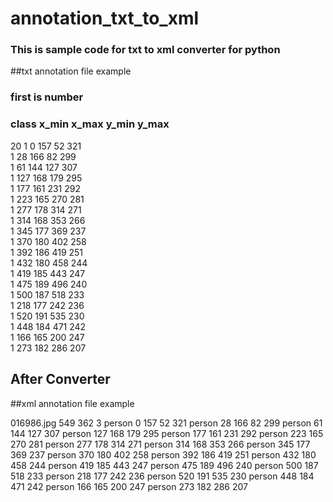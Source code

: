 # annotation_txt_to_xml

### This is sample code for txt to xml converter for python


##txt annotation file example
### first is number
### class x_min x_max y_min y_max
20
1 0 157 52 321  
1 28 166 82 299  
1 61 144 127 307  
1 127 168 179 295  
1 177 161 231 292  
1 223 165 270 281  
1 277 178 314 271  
1 314 168 353 266  
1 345 177 369 237  
1 370 180 402 258  
1 392 186 419 251  
1 432 180 458 244  
1 419 185 443 247  
1 475 189 496 240  
1 500 187 518 233  
1 218 177 242 236  
1 520 191 535 230  
1 448 184 471 242  
1 166 165 200 247  
1 273 182 286 207  

## After Converter
##xml annotation file example

<annotatioin>
  <filename>016986.jpg</filename>
  <size>
    <width>549</width>
    <height>362</height>
    <depth>3</depth>
  </size>
  <object>
    <name>person</name>
    <bndbox>
      <xmin>0</xmin>
      <ymin>157</ymin>
      <xmax>52</xmax>
      <ymax>321</ymax>
    </bndbox>
  </object>
  <object>
    <name>person</name>
    <bndbox>
      <xmin>28</xmin>
      <ymin>166</ymin>
      <xmax>82</xmax>
      <ymax>299</ymax>
    </bndbox>
  </object>
  <object>
    <name>person</name>
    <bndbox>
      <xmin>61</xmin>
      <ymin>144</ymin>
      <xmax>127</xmax>
      <ymax>307</ymax>
    </bndbox>
  </object>
  <object>
    <name>person</name>
    <bndbox>
      <xmin>127</xmin>
      <ymin>168</ymin>
      <xmax>179</xmax>
      <ymax>295</ymax>
    </bndbox>
  </object>
  <object>
    <name>person</name>
    <bndbox>
      <xmin>177</xmin>
      <ymin>161</ymin>
      <xmax>231</xmax>
      <ymax>292</ymax>
    </bndbox>
  </object>
  <object>
    <name>person</name>
    <bndbox>
      <xmin>223</xmin>
      <ymin>165</ymin>
      <xmax>270</xmax>
      <ymax>281</ymax>
    </bndbox>
  </object>
  <object>
    <name>person</name>
    <bndbox>
      <xmin>277</xmin>
      <ymin>178</ymin>
      <xmax>314</xmax>
      <ymax>271</ymax>
    </bndbox>
  </object>
  <object>
    <name>person</name>
    <bndbox>
      <xmin>314</xmin>
      <ymin>168</ymin>
      <xmax>353</xmax>
      <ymax>266</ymax>
    </bndbox>
  </object>
  <object>
    <name>person</name>
    <bndbox>
      <xmin>345</xmin>
      <ymin>177</ymin>
      <xmax>369</xmax>
      <ymax>237</ymax>
    </bndbox>
  </object>
  <object>
    <name>person</name>
    <bndbox>
      <xmin>370</xmin>
      <ymin>180</ymin>
      <xmax>402</xmax>
      <ymax>258</ymax>
    </bndbox>
  </object>
  <object>
    <name>person</name>
    <bndbox>
      <xmin>392</xmin>
      <ymin>186</ymin>
      <xmax>419</xmax>
      <ymax>251</ymax>
    </bndbox>
  </object>
  <object>
    <name>person</name>
    <bndbox>
      <xmin>432</xmin>
      <ymin>180</ymin>
      <xmax>458</xmax>
      <ymax>244</ymax>
    </bndbox>
  </object>
  <object>
    <name>person</name>
    <bndbox>
      <xmin>419</xmin>
      <ymin>185</ymin>
      <xmax>443</xmax>
      <ymax>247</ymax>
    </bndbox>
  </object>
  <object>
    <name>person</name>
    <bndbox>
      <xmin>475</xmin>
      <ymin>189</ymin>
      <xmax>496</xmax>
      <ymax>240</ymax>
    </bndbox>
  </object>
  <object>
    <name>person</name>
    <bndbox>
      <xmin>500</xmin>
      <ymin>187</ymin>
      <xmax>518</xmax>
      <ymax>233</ymax>
    </bndbox>
  </object>
  <object>
    <name>person</name>
    <bndbox>
      <xmin>218</xmin>
      <ymin>177</ymin>
      <xmax>242</xmax>
      <ymax>236</ymax>
    </bndbox>
  </object>
  <object>
    <name>person</name>
    <bndbox>
      <xmin>520</xmin>
      <ymin>191</ymin>
      <xmax>535</xmax>
      <ymax>230</ymax>
    </bndbox>
  </object>
  <object>
    <name>person</name>
    <bndbox>
      <xmin>448</xmin>
      <ymin>184</ymin>
      <xmax>471</xmax>
      <ymax>242</ymax>
    </bndbox>
  </object>
  <object>
    <name>person</name>
    <bndbox>
      <xmin>166</xmin>
      <ymin>165</ymin>
      <xmax>200</xmax>
      <ymax>247</ymax>
    </bndbox>
  </object>
  <object>
    <name>person</name>
    <bndbox>
      <xmin>273</xmin>
      <ymin>182</ymin>
      <xmax>286</xmax>
      <ymax>207</ymax>
    </bndbox>
  </object>
</annotatioin>
